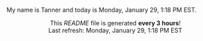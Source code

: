 My name is Tanner and today is Monday, January 29, 1:18 PM EST.

<p align="center">This <i>README</i> file is generated <b>every 3 hours</b>!</br>Last refresh: Monday, January 29, 1:18 PM EST<br /></p>

